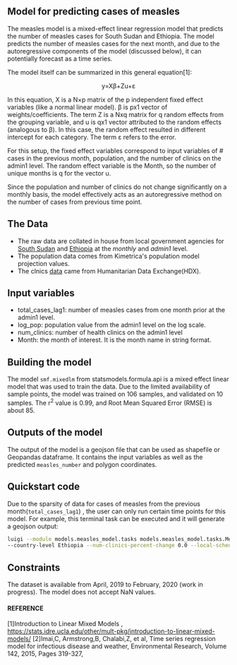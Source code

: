 ## Model for predicting cases of measles
The measles model is a mixed-effect linear regression model that predicts the number of measles cases for South Sudan and Ethiopia. The model predicts the number of measles cases for the next month, and due to the autoregressive components of the model (discussed below), it can potentially forecast as a time series. 

The model itself can be summarized in this general equation[1]:

<div align="center">
    y=Xβ+Zu+ε 
</div>
 <p></p>
In this equation, X is a N×p matrix of the p independent fixed effect variables (like a normal linear model). β is px1 vector of weights/coefficients. The term Z is a Nxq matrix for q random effects from the grouping variable, and u is qx1 vector attributed to the random effects (analogous to β). In this case, the random effect resulted in different intercept for each category. The term ε refers to the error.

For this setup, the fixed effect variables correspond to input variables of # cases in the previous month, population, and the number of clinics on the admin1 level. The random effect variable is the Month, so the number of unique months is q for the vector u.

Since the population and number of clinics do not change significantly on a monthly basis, the model effectively acts as an autoregressive method on the number of cases from previous time point.

## The Data

* The raw data are collated in house from local government agencies for [South Sudan](https://data.kimetrica.com/dataset/28ed1647-dd84-42c8-89e9-5af8f4771112/resource/58c9ecde-ee63-4284-9221-c7422ed99a46) and [Ethiopia](https://data.kimetrica.com/dataset/28ed1647-dd84-42c8-89e9-5af8f4771112/resource/63465e2d-0936-4dbd-92b3-060cebd65157) at the *monthly* and *admin1* level. 
* The population data comes from Kimetrica's population model projection values.
* The clnics [data](https://data.kimetrica.com/dataset/663d3707-5512-4640-ae1f-fdeda4e61077/resource/779f6740-4973-47a7-90b9-fb5b127aa1a2) came from Humanitarian Data Exchange(HDX). 

## Input variables

* total_cases_lag1: number of measles cases from one month prior at the admin1 level.
* log_pop: population value from the admin1 level on the log scale.
* num_clinics: number of health clinics on the admin1 level
* Month: the month of interest. It is the month name in string format.

## Building the model

The model `smf.mixedlm` from statsmodels.formula.api is a mixed effect linear model that was used to train the data. Due to the limited availability of sample points, the model was trained on 106 samples, and validated on 10 samples. The r<sup>2</sup> value is 0.99, and Root Mean Squared Error (RMSE) is about 85.

## Outputs of the model

The output of the model is a geojson file that can be used as shapefile or Geopandas dataframe. It contains the input variables as well as the predicted `measles_number` and polygon coordinates.

## Quickstart code 

Due to the sparsity of data for cases of measles from the previous month(`total_cases_lag1`) , the user can only run certain time points for this model. For example, this terminal task can be executed and it will generate a geojson output: 
```bash
luigi --module models.measles_model.tasks models.measles_model.tasks.MeaslesPrediction \
--country-level Ethiopia --num-clinics-percent-change 0.0 --local-scheduler
```
## Constraints

The dataset is available from April, 2019 to February, 2020 (work in progress). The model does not accept NaN values.

#### REFERENCE

[1]Introduction to Linear Mixed Models
, https://stats.idre.ucla.edu/other/mult-pkg/introduction-to-linear-mixed-models/
[2]Imai,C, Armstrong,B, Chalabi,Z, et al, Time series regression model for infectious disease and weather,
Environmental Research, Volume 142, 2015, Pages 319-327,